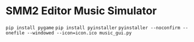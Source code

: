 # SMM2 Editor Music Simulator

``pip install pygame``
``pip install pyinstaller``
``pyinstaller --noconfirm --onefile --windowed --icon=icon.ico music_gui.py``
